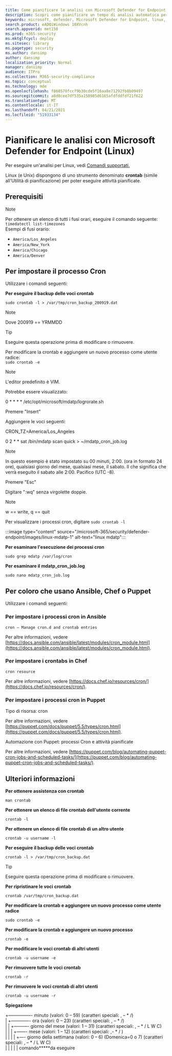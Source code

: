 ```yaml
---
title: Come pianificare le analisi con Microsoft Defender for Endpoint (Linux)
description: Scopri come pianificare un tempo di analisi automatica per Microsoft Defender for Endpoint (Linux) per proteggere meglio le risorse dell'organizzazione.
keywords: microsoft, defender, Microsoft Defender for Endpoint, linux, analisi, antivirus, microsoft defender for endpoint (linux)
search.product: eADQiWindows 10XVcnh
search.appverid: met150
ms.prod: m365-security
ms.mktglfcycl: deploy
ms.sitesec: library
ms.pagetype: security
ms.author: dansimp
author: dansimp
localization_priority: Normal
manager: dansimp
audience: ITPro
ms.collection: M365-security-compliance
ms.topic: conceptual
ms.technology: mde
ms.openlocfilehash: f868570fccf9b30cde5f16aa8e71292fb8b09497
ms.sourcegitcommit: a8d8cee7df535a150985d6165afdfddfdf21f622
ms.translationtype: MT
ms.contentlocale: it-IT
ms.lasthandoff: 04/21/2021
ms.locfileid: "51933134"
---
```

# <a name="schedule-scans-with-microsoft-defender-for-endpoint-linux"></a>Pianificare le analisi con Microsoft Defender for Endpoint (Linux)

Per eseguire un'analisi per Linux, vedi [Comandi supportati.](https://docs.microsoft.com/microsoft-365/security/defender-endpoint/linux-resources#supported-commands)

Linux (e Unix) dispongono di uno strumento denominato **crontab** (simile all'Utilità di pianificazione) per poter eseguire attività pianificate.

## <a name="pre-requisite"></a>Prerequisiti

> [!NOTE]
> Per ottenere un elenco di tutti i fusi orari, eseguire il comando seguente: `timedatectl list-timezones`<br>
> Esempi di fusi orario:
> - `America/Los_Angeles`
> - `America/New_York`
> - `America/Chicago`
> - `America/Denver`

## <a name="to-set-the-cron-job"></a>Per impostare il processo Cron
Utilizzare i comandi seguenti:

**Per eseguire il backup delle voci crontab**

`sudo crontab -l > /var/tmp/cron_backup_200919.dat`

> [!NOTE]
> Dove 200919 == YRMMDD

> [!TIP]
> Eseguire questa operazione prima di modificare o rimuovere. <br>

Per modificare la crontab e aggiungere un nuovo processo come utente radice: <br>
`sudo crontab -e`

> [!NOTE]
> L'editor predefinito è VIM.

Potrebbe essere visualizzato:

0 * * * * /etc/opt/microsoft/mdatp/logrorate.sh

Premere "Insert"

Aggiungere le voci seguenti:

CRON_TZ=America/Los_Angeles

0 2 * * sat /bin/mdatp scan quick > ~/mdatp_cron_job.log

> [!NOTE]
>In questo esempio è stato impostato su 00 minuti, 2:00. (ora in formato 24 ore), qualsiasi giorno del mese, qualsiasi mese, il sabato. Il che significa che verrà eseguito il sabato alle 2:00. Pacifico (UTC -8).

Premere "Esc"

Digitare ":wq" senza virgolette doppie.

> [!NOTE]
> w == write, q == quit

Per visualizzare i processi cron, digitare `sudo crontab -l`

:::image type="content" source="/microsoft-365/security/defender-endpoint/images/linux-mdatp-1" alt-text="linux mdatp":::

**Per esaminare l'esecuzione dei processi cron**

`sudo grep mdatp /var/log/cron`

**Per esaminare il mdatp_cron_job.log**

`sudo nano mdatp_cron_job.log`

## <a name="for-those-who-use-ansible-chef-or-puppet"></a>Per coloro che usano Ansible, Chef o Puppet

Utilizzare i comandi seguenti:
### <a name="to-set-cron-jobs-in-ansible"></a>Per impostare i processi cron in Ansible

`cron – Manage cron.d and crontab entries`

Per altre informazioni, vedere [https://docs.ansible.com/ansible/latest/modules/cron_module.html](https://docs.ansible.com/ansible/latest/modules/cron_module.html).

### <a name="to-set-crontabs-in-chef"></a>Per impostare i crontabs in Chef
`cron resource`

Per altre informazioni, vedere [https://docs.chef.io/resources/cron/](https://docs.chef.io/resources/cron/).

### <a name="to-set-cron-jobs-in-puppet"></a>Per impostare i processi cron in Puppet
Tipo di risorsa: cron

Per altre informazioni, vedere [https://puppet.com/docs/puppet/5.5/types/cron.html](https://puppet.com/docs/puppet/5.5/types/cron.html).

Automazione con Puppet: processi Cron e attività pianificate

Per altre informazioni, vedere [https://puppet.com/blog/automating-puppet-cron-jobs-and-scheduled-tasks/](https://puppet.com/blog/automating-puppet-cron-jobs-and-scheduled-tasks/).

## <a name="additional-information"></a>Ulteriori informazioni

**Per ottenere assistenza con crontab**

`man crontab`

**Per ottenere un elenco di file crontab dell'utente corrente**

`crontab -l`

**Per ottenere un elenco di file crontab di un altro utente**

`crontab -u username -l`

**Per eseguire il backup delle voci crontab**

`crontab -l > /var/tmp/cron_backup.dat`

> [!TIP]
> Eseguire questa operazione prima di modificare o rimuovere. <br>

**Per ripristinare le voci crontab**

`crontab /var/tmp/cron_backup.dat`

**Per modificare la crontab e aggiungere un nuovo processo come utente radice**

`sudo crontab -e`

**Per modificare la crontab e aggiungere un nuovo processo**

`crontab -e`

**Per modificare le voci crontab di altri utenti**

`crontab -u username -e`

**Per rimuovere tutte le voci crontab**

`crontab -r`

**Per rimuovere le voci crontab di altri utenti**

`crontab -u username -r`

**Spiegazione**

+—————- minuto (valori: 0 – 59) (caratteri speciali: , – * /)  <br>
| +————- ora (valori: 0 – 23) (caratteri speciali: , – * /) <br>
| | +———- giorno del mese (valori: 1 – 31) (caratteri speciali: , – * / L W C)  <br>
| | | +——- mese (valori: 1 – 12) (caratteri speciali: ,- * / )  <br>
| | | | +—- giorno della settimana (valori: 0 – 6) (Domenica=0 o 7) (caratteri speciali: , – * / L W C) <br>
| | | | | comando*****da eseguire


